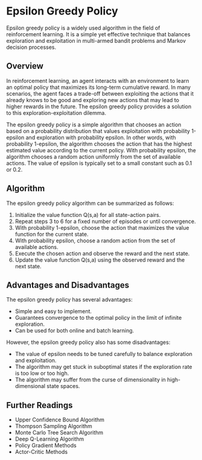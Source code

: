 # Epsilon Greedy Policy

Epsilon greedy policy is a widely used algorithm in the field of reinforcement learning. It is a simple yet effective technique that balances exploration and exploitation in multi-armed bandit problems and Markov decision processes.

## Overview

In reinforcement learning, an agent interacts with an environment to learn an optimal policy that maximizes its long-term cumulative reward. In many scenarios, the agent faces a trade-off between exploiting the actions that it already knows to be good and exploring new actions that may lead to higher rewards in the future. The epsilon greedy policy provides a solution to this exploration-exploitation dilemma.

The epsilon greedy policy is a simple algorithm that chooses an action based on a probability distribution that values exploitation with probability 1-epsilon and exploration with probability epsilon. In other words, with probability 1-epsilon, the algorithm chooses the action that has the highest estimated value according to the current policy. With probability epsilon, the algorithm chooses a random action uniformly from the set of available actions. The value of epsilon is typically set to a small constant such as 0.1 or 0.2.

## Algorithm

The epsilon greedy policy algorithm can be summarized as follows:

1. Initialize the value function Q(s,a) for all state-action pairs.
2. Repeat steps 3 to 6 for a fixed number of episodes or until convergence.
3. With probability 1-epsilon, choose the action that maximizes the value function for the current state.
4. With probability epsilon, choose a random action from the set of available actions.
5. Execute the chosen action and observe the reward and the next state.
6. Update the value function Q(s,a) using the observed reward and the next state.

## Advantages and Disadvantages

The epsilon greedy policy has several advantages:

- Simple and easy to implement.
- Guarantees convergence to the optimal policy in the limit of infinite exploration.
- Can be used for both online and batch learning.

However, the epsilon greedy policy also has some disadvantages:

- The value of epsilon needs to be tuned carefully to balance exploration and exploitation.
- The algorithm may get stuck in suboptimal states if the exploration rate is too low or too high.
- The algorithm may suffer from the curse of dimensionality in high-dimensional state spaces.

## Further Readings

- Upper Confidence Bound Algorithm
- Thompson Sampling Algorithm
- Monte Carlo Tree Search Algorithm
- Deep Q-Learning Algorithm
- Policy Gradient Methods
- Actor-Critic Methods
